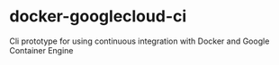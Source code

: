 docker-googlecloud-ci
=====================

Cli prototype for using continuous integration with Docker and Google Container Engine
